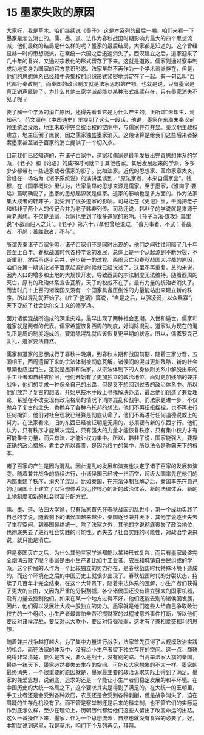 # 15 墨家失败的原因

大家好，我是草木。咱们继续说《墨子》.这是本系列的最后一期，咱们来看一下墨家是怎么消亡的。儒、墨、道、法作为春秋战国时期影响力最大的四个思想流派，他们最终的结局是什么样的呢？墨家的最后结局，大家都是知道的。这个曾经显赫一时的思想流派，在秦统一六国之后迅速消失了。西汉建立之后，道家迎来了几十年的复兴，又通过宗教化的形式留存了下来。这就是道教。儒家则通过察举制成功地变身为国家的官方意识形态。法家虽然不再作为一个学术流派存在，但是，他们的思想体系已经和中央集权的组织形式紧密地绑定在了一起。有一句话叫“百代都行秦政制”，而秦国的政治制度就是法家思想的产物。也就是说，只有墨家是真正销声匿迹了。为什么其他三家学派都能以某种形式继续存在，只有墨家消失不见了呢？

要了解一个学派的消亡原因，还得先看看它是为什么产生的。正所谓“未知生，焉知死”。范文澜在《中国通史》里提到了这么一段话，他说，墨家在东周末秦汉前领主统治没落，地主未取得完全统治权的空隙中，与儒家并存并显。秦汉地主政权建立，地主压倒了庶民，因之儒家独盛墨家消灭。这段话算是给我们这些后来者探索墨家甚至诸子百家的消亡提供了一个切入点。

目前我们已经知道的，在诸子百家中，道家和儒家是最早发展出完善思想体系的学派，《老子》和《论语》的成书时间就早于其他各家。其后发展起来的学派，多多少少都带有一些道家或者儒家的影子。比如法家。近代的思想家、革命家章太炎，曾经在一场名为《诸子系统说》的演讲里谈到，“原法家者，本来自儒家出”。钱穆，在《国学概论》里认为，法家最早的思想来源是儒家。至于墨家，《淮南子·要略》篇明确说了，墨家的思想起源就是儒家。道家的影响也是多方面的。作为法家集大成者的韩非子，就受到了很多道家的影响。司马迁在《史记》里，干脆把老子和韩非子两个人的传记合并为老子韩非列传。司马迁说，韩非子的学说就是来源于黄老思想。不仅是法家，兵家也受到了很多道家的影响。《孙子兵法·谋攻》篇里说“不战而屈人之兵”。《老子》第六十八章也曾经说过，“善为事者，不武；善战者，不怒；善胜敌者，不与”。

所谓先秦诸子百家争鸣，诸子百家们不是同时出现的，他们之间往往间隔了几十年甚至上百年。春秋战国时代各种学说的发展，总体上是一个从起源到不断分裂，不断重组，然后再逐步合并，逐步统一的过程。西周灭亡和春秋战国大混战的原因，咱们在第一期谈论诸子百家起源的时候就已经说过了，这里不再重复。总的来说，因为人口的增多和土地的大规模开发，导致西周的宗法制度无法维持。随着西周的灭亡，原有的政治体系宣告瓦解，天子的权威不在了，最有力量的统治者消失了。而当时几十上百的诸侯国又没有一个国家具备压倒性的力量能站出来建立新的秩序。所以混乱就开始了。《庄子·盗跖》篇说，“自是之后，以强凌弱，以众暴寡”，天下变成了社会达尔文主义的修罗场。

面对诸侯混战所造成的深重灾难，最早出现了两种社会思潮，入世和遁世。儒家和道家就是两者的代表。儒家希望恢复西周的制度，好消除混乱。道家认为现在的混乱正是周的制度造成的，要消除混乱就应该恢复更早期的状态。所以，儒家要克己复礼，道家要法自然。

儒家和道家的思想成行于春秋中晚期。到春秋末期和战国前期，随着三家分晋，五国相王，西周遗留下来的宗法体制被彻底瓦解，诸侯间的混战更加残酷，新的社会思潮也应运而生。这就是墨家和法家。从宗法体制下的人身依附关系中解脱出来的手工业者和自耕农阶层，他们开始有了更加独立的政治地位。面对更加残酷的兼并战争，他们想寻求一种保全自己的出路，但是又不想回到过去的政治体系中。所以他们放弃了复古的想法，开始从技术手段上寻找解决办法，最后他们创造了兼爱理论，希望在不改变现有政治格局的情况下消除混乱和战争。而法家更进一步，不仅抛弃了复古的念头，也抛弃了各种乌托邦的想法，他们不再扭扭捏捏，也不再进行任何掩饰，他们对社会现状已经算是彻底认命了，他们不再进行任何道德说教上的努力。在法家看来，旧的东西已经被证明是无用的，必须要有新的东西才行。他们认为，只有秩序才能解决混乱，只有强大的力量才能恢复秩序，只有集中权力才有可能集中力量，而只有法，才能让权力集中。所以，韩非子说，国家能强大，要靠正确的政治措施。君主之所以尊贵，是因为权力的集中，所以法令是称霸天下的根本。

诸子百家的产生是因为混乱。因此混乱的发展和演变也决定了诸子百家的发展和演变。随着兼并战争的持续进行，小诸侯国已经被一扫而空，超级大国率先在他们的内部重建了秩序，消灭了混乱。比如秦国，在宗法体制瓦解之后，秦国率先在自己的辽阔国土上建立了以官僚体系为运作核心的新的政治体系、新的法律体系、新的土地制度和新的社会财富分配方式。

儒、墨、道、法四大学派，只有法家首先在春秋战国的乱世中，第一个成功实践了自己的学说。随着剩下的诸侯国越来越少，秦国逐步兼并天下，其他学说逐步失去了生存空间。到秦国最终统一，除了法家之外，其他的学说彻底丧失了政治地位，也彻底失去了进行社会实践的可能性。而失去了社会实践的可能性，对政治学说来说，就只能是消亡。

但是秦国灭亡之后，为什么其他三家学派都能以某种形式复兴，而只有墨家最终完全烟消云散了呢？墨家是由小生产者比如手工业者、农民和城镇自由民组成的学派。这个阶层的人作为一个比较独立的势力存在，是春秋战国时代特殊环境下造成的。而这个环境在之后的中国历史上就很少出现了。春秋战国时代的分裂状态，持续了几百年才完全结束，在这个大背景下，随着宗法体系的瓦解，小生产者们获得了更大的自由，又因为严重的分裂割据，各个诸侯国还没有建立强大的国家机器，没有力量去控制他们。如果在某一个地方过得不好，他们还能去别的诸侯国发展，因此，他们得以发展壮大成一股独立的势力。墨家就是他们这些人给自己争取政治权力的一个组织。小生产者最害怕辛苦积攒财富的过程被意外事件打断，所以他们要反对诸侯混战，要反对以大欺小，要反对恃强凌弱，这才有了兼相爱交相利的思想。

随着兼并战争越打越大，为了集中力量进行战争，法家首先获得了大规模政治实践的机会。而在法家的体系中，没有给小生产者留下独立存在的空间。这一点，商鞅说得非常清楚，要么是农民，要么是战士，没有别的路。当高举法家大旗的秦国，最终一统天下，墨家必然要失去生存的空间。可能和大家想象的不太一样。墨家的最终消失，一个很重要的原因就是，墨家最主要的政治诉求实际上得到了满足。墨家的兼爱思想，说到底，追求的还是一个能让小生产者们稳定发展的和平环境。在中国历史的大统一格局之下，这个要求其实是得到了满足的。在大统一的王朝里，手工业者还是会受到各种欺压，农民还是会受到各种剥削，但是战争消失了，迫在眉睫的生存危机没有了。而不管是察举制还是后来的科举制，也不管它们的实际运作到底怎么样，至少在理论上，历朝历代都给他们这些人留出了改变命运的出路。这么一番操作下来，墨家，作为一个思想流派，自然也就没有复兴的必要了。好，本期就说到这里，我是草木，咱们下个系列再见，拜拜。
